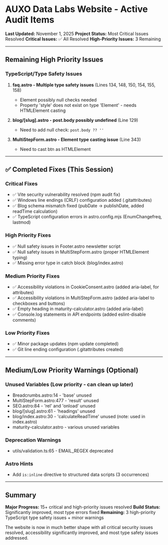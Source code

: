# AUXO Data Labs Website - Active Audit Items

**Last Updated:** November 1, 2025
**Project Status:** Most Critical Issues Resolved
**Critical Issues:** ✅ All Resolved
**High-Priority Issues:** 3 Remaining

---

## Remaining High Priority Issues

### TypeScript/Type Safety Issues

1. **faq.astro - Multiple type safety issues** (Lines 134, 148, 150, 154, 155, 158)
   - Element possibly null checks needed
   - Property 'style' does not exist on type 'Element' - needs HTMLElement casting

2. **blog/[slug].astro - post.body possibly undefined** (Line 129)
   - Need to add null check: `post.body ?? ''`

3. **MultiStepForm.astro - Element type casting issue** (Line 343)
   - Need to cast btn as HTMLElement

---

## ✅ Completed Fixes (This Session)

### Critical Fixes
- ✅ Vite security vulnerability resolved (npm audit fix)
- ✅ Windows line endings (CRLF) configuration added (.gitattributes)
- ✅ Blog schema mismatch fixed (pubDate → publishDate, added readTime calculation)
- ✅ TypeScript configuration errors in astro.config.mjs (EnumChangefreq, lastmod)

### High Priority Fixes
- ✅ Null safety issues in Footer.astro newsletter script
- ✅ Null safety issues in MultiStepForm.astro (proper HTMLElement typing)
- ✅ Missing error type in catch block (blog/index.astro)

### Medium Priority Fixes
- ✅ Accessibility violations in CookieConsent.astro (added aria-label, for attributes)
- ✅ Accessibility violations in MultiStepForm.astro (added aria-label to checkboxes and buttons)
- ✅ Empty heading in maturity-calculator.astro (added aria-label)
- ✅ Console.log statements in API endpoints (added eslint-disable comments)

### Low Priority Fixes
- ✅ Minor package updates (npm update completed)
- ✅ Git line ending configuration (.gitattributes created)

---

## Medium/Low Priority Warnings (Optional)

### Unused Variables (Low priority - can clean up later)
- Breadcrumbs.astro:14 - 'base' unused
- MultiStepForm.astro:477 - 'result' unused
- SEO.astro:84 - 'rel' and 'onload' unused
- blog/[slug].astro:61 - 'headings' unused
- blog/index.astro:30 - 'calculateReadTime' unused (note: used in index.astro)
- maturity-calculator.astro - various unused variables

### Deprecation Warnings
- utils/validation.ts:65 - EMAIL_REGEX deprecated

### Astro Hints
- Add `is:inline` directive to structured data scripts (3 occurrences)

---

## Summary

**Major Progress:** 15+ critical and high-priority issues resolved
**Build Status:** Significantly improved, most type errors fixed
**Remaining:** 3 high-priority TypeScript type safety issues + minor warnings

The website is now in much better shape with all critical security issues resolved, accessibility significantly improved, and most type safety issues addressed.
